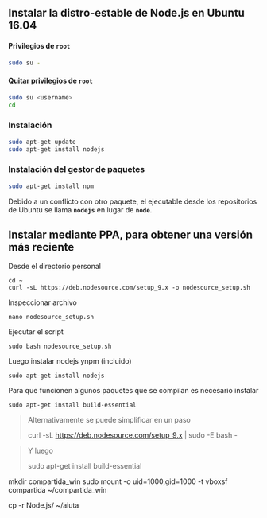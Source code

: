 ## Instalar la distro-estable de **Node.js** en Ubuntu 16.04 

#### Privilegios de `root`
```sh
sudo su -
```

#### Quitar privilegios de `root`
```sh
sudo su <username>
cd
```


### Instalación
```sh
sudo apt-get update
sudo apt-get install nodejs
```


### Instalación del gestor de paquetes
```sh
sudo apt-get install npm
```

Debido a un conflicto con otro paquete, el ejecutable desde los repositorios de Ubuntu se llama __`nodejs`__ en lugar de __`node`__.


## Instalar mediante PPA, para obtener una versión más reciente
Desde el directorio personal
```
cd ~
curl -sL https://deb.nodesource.com/setup_9.x -o nodesource_setup.sh
```

Inspeccionar archivo
```
nano nodesource_setup.sh
```

Ejecutar el script
```
sudo bash nodesource_setup.sh
```

Luego instalar nodejs ynpm (incluido)
```
sudo apt-get install nodejs
```

Para que funcionen algunos paquetes que se compilan es necesario instalar
```
sudo apt-get install build-essential
```

> Alternativamente se puede simplificar en un paso
>
> curl -sL https://deb.nodesource.com/setup_9.x | sudo -E bash -

> Y luego
> 
> sudo apt-get install build-essential







mkdir compartida_win
sudo mount -o uid=1000,gid=1000 -t vboxsf compartida ~/compartida_win

cp -r Node.js/ ~/aiuta


